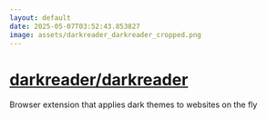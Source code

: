 ```yaml
---
layout: default
date: 2025-05-07T03:52:43.853827
image: assets/darkreader_darkreader_cropped.png
---
```


# [darkreader/darkreader](https://github.com/darkreader/darkreader)

Browser extension that applies dark themes to websites on the fly
